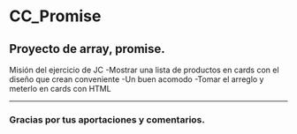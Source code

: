 # CC_Promise
## Proyecto de array, promise.

Misión del ejercicio de JC 
    -Mostrar una lista de productos en cards con el diseño que crean conveniente
    -Un buen acomodo 
    -Tomar el arreglo y meterlo en cards con HTML
    


---

### Gracias por tus aportaciones y comentarios.